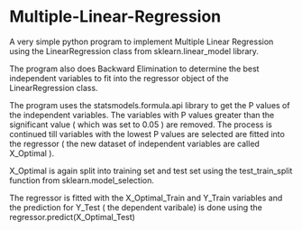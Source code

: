# Multiple-Linear-Regression

A very simple python program to implement Multiple Linear Regression using the LinearRegression class from sklearn.linear_model library.

The program also does Backward Elimination to determine the best independent variables to fit into the regressor object of the LinearRegression class.

The program uses the statsmodels.formula.api library to get the P values of the independent variables. The variables with P values greater than the significant value ( which was set to 0.05 ) are removed. The process is continued till variables with the lowest P values are selected are fitted into the regressor ( the new dataset of independent variables are called X_Optimal ).

X_Optimal is again split into training set and test set using the test_train_split function from sklearn.model_selection.

The regressor is fitted with the X_Optimal_Train and Y_Train variables and the prediction for Y_Test ( the dependent varibale) is done using the regressor.predict(X_Optimal_Test)
